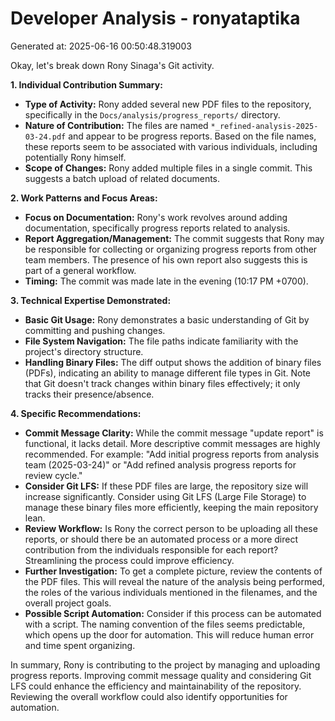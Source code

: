 # Developer Analysis - ronyataptika
Generated at: 2025-06-16 00:50:48.319003

Okay, let's break down Rony Sinaga's Git activity.

**1. Individual Contribution Summary:**

*   **Type of Activity:**  Rony added several new PDF files to the repository, specifically in the `Docs/analysis/progress_reports/` directory.
*   **Nature of Contribution:** The files are named `*_refined-analysis-2025-03-24.pdf` and appear to be progress reports. Based on the file names, these reports seem to be associated with various individuals, including potentially Rony himself.
*   **Scope of Changes:** Rony added multiple files in a single commit. This suggests a batch upload of related documents.

**2. Work Patterns and Focus Areas:**

*   **Focus on Documentation:** Rony's work revolves around adding documentation, specifically progress reports related to analysis.
*   **Report Aggregation/Management:**  The commit suggests that Rony may be responsible for collecting or organizing progress reports from other team members. The presence of his own report also suggests this is part of a general workflow.
*   **Timing:** The commit was made late in the evening (10:17 PM +0700).

**3. Technical Expertise Demonstrated:**

*   **Basic Git Usage:**  Rony demonstrates a basic understanding of Git by committing and pushing changes.
*   **File System Navigation:** The file paths indicate familiarity with the project's directory structure.
*   **Handling Binary Files:** The diff output shows the addition of binary files (PDFs), indicating an ability to manage different file types in Git.  Note that Git doesn't track changes within binary files effectively; it only tracks their presence/absence.

**4. Specific Recommendations:**

*   **Commit Message Clarity:** While the commit message "update report" is functional, it lacks detail.  More descriptive commit messages are highly recommended. For example: "Add initial progress reports from analysis team (2025-03-24)" or "Add refined analysis progress reports for review cycle."
*   **Consider Git LFS:** If these PDF files are large, the repository size will increase significantly.  Consider using Git LFS (Large File Storage) to manage these binary files more efficiently, keeping the main repository lean.
*   **Review Workflow:** Is Rony the correct person to be uploading all these reports, or should there be an automated process or a more direct contribution from the individuals responsible for each report? Streamlining the process could improve efficiency.
*   **Further Investigation:** To get a complete picture, review the contents of the PDF files.  This will reveal the nature of the analysis being performed, the roles of the various individuals mentioned in the filenames, and the overall project goals.
* **Possible Script Automation:** Consider if this process can be automated with a script. The naming convention of the files seems predictable, which opens up the door for automation. This will reduce human error and time spent organizing.

In summary, Rony is contributing to the project by managing and uploading progress reports. Improving commit message quality and considering Git LFS could enhance the efficiency and maintainability of the repository. Reviewing the overall workflow could also identify opportunities for automation.
